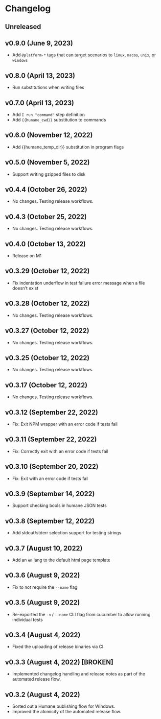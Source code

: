 # Changelog

<!-- 
    Add changes to the Unreleased section during development.
    Do not change this header — the GitHub action that releases
    this project will edit this file and add the version header for you.
    The Unreleased block will also be used for the GitHub release notes.
-->

## Unreleased

## v0.9.0 (June 9, 2023)

* Add `@platform-*` tags that can target scenarios to `linux`, `macos`, `unix`, or `windows`

## v0.8.0 (April 13, 2023)

* Run substitutions when writing files

## v0.7.0 (April 13, 2023)

* Add `I run "command"` step definition
* Add `{{humane_cwd}}` substitution to commands

## v0.6.0 (November 12, 2022)

* Add {{humane_temp_dir}} substitution in program flags

## v0.5.0 (November 5, 2022)

* Support writing gzipped files to disk

## v0.4.4 (October 26, 2022)

* No changes. Testing release workflows.

## v0.4.3 (October 25, 2022)

* No changes. Testing release workflows.

## v0.4.0 (October 13, 2022)

* Release on M1

## v0.3.29 (October 12, 2022)

* Fix indentation underflow in test failure error message when a file doesn't exist

## v0.3.28 (October 12, 2022)

* No changes. Testing release workflows.

## v0.3.27 (October 12, 2022)

* No changes. Testing release workflows.

## v0.3.25 (October 12, 2022)

* No changes. Testing release workflows.

## v0.3.17 (October 12, 2022)

* No changes. Testing release workflows.

## v0.3.12 (September 22, 2022)

* Fix: Exit NPM wrapper with an error code if tests fail

## v0.3.11 (September 22, 2022)

* Fix: Correctly exit with an error code if tests fail

## v0.3.10 (September 20, 2022)

* Fix: Exit with an error code if tests fail

## v0.3.9 (September 14, 2022)

* Support checking bools in humane JSON tests

## v0.3.8 (September 12, 2022)

* Add stdout/stderr selection support for testing strings

## v0.3.7 (August 10, 2022)

* Add an `en` lang to the default html page template

## v0.3.6 (August 9, 2022)

* Fix to not require the `--name` flag

## v0.3.5 (August 9, 2022)

* Re-exported the `-n` / `--name` CLI flag from cucumber to allow running individual tests

## v0.3.4 (August 4, 2022)

* Fixed the uploading of release binaries via CI.

## v0.3.3 (August 4, 2022) [BROKEN]

* Implemented changelog handling and release notes as part of the automated release flow.

## v0.3.2 (August 4, 2022)

* Sorted out a Humane publishing flow for Windows.
* Improved the atomicity of the automated release flow.